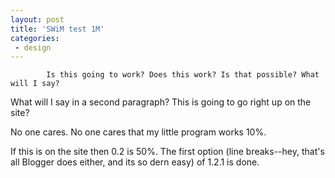 ```yaml
---
layout: post
title: 'SWiM test 1M'
categories:
 - design
---
```


			Is this going to work? Does this work? Is that possible? What will I say?



What will I say in a second paragraph? This is going to go right up on the site?



No one cares. No one cares that my little program works 10%.



If this is on the site then 0.2 is 50%. The first option (line breaks--hey, that's all Blogger does either, and its so dern easy) of 1.2.1 is done.


